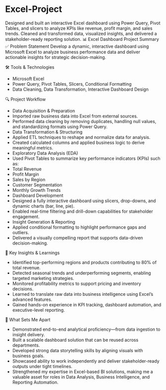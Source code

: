# Excel-Project
Designed and built an interactive Excel dashboard using Power Query, Pivot Tables, and slicers to analyze KPIs like revenue, profit margin, and sales trends. Cleaned and transformed data, visualized insights, and delivered a stakeholder-ready reporting solution.
📊 Excel Dashboard Project Summary
✅ Problem Statement
Develop a dynamic, interactive dashboard using Microsoft Excel to analyze business performance data and deliver actionable insights for strategic decision-making.

🛠️ Tools & Technologies
- Microsoft Excel
- Power Query, Pivot Tables, Slicers, Conditional Formatting
- Data Cleaning, Data Transformation, Interactive Dashboard Design

🔍 Project Workflow
- Data Acquisition & Preparation
- Imported raw business data into Excel from external sources.
- Performed data cleaning by removing duplicates, handling null values, and standardizing formats using Power Query.
- Data Transformation & Structuring
- Applied ETL techniques to reshape and normalize data for analysis.
- Created calculated columns and applied business logic to derive meaningful metrics.
- Exploratory Data Analysis (EDA)
- Used Pivot Tables to summarize key performance indicators (KPIs) such as:
- Total Revenue
- Profit Margin
- Sales by Region
- Customer Segmentation
- Monthly Growth Trends
- Dashboard Development
- Designed a fully interactive dashboard using slicers, drop-downs, and dynamic charts (bar, line, pie).
- Enabled real-time filtering and drill-down capabilities for stakeholder engagement.
- Insight Generation & Reporting
- Applied conditional formatting to highlight performance gaps and outliers.
- Delivered a visually compelling report that supports data-driven decision-making.

📌 Key Insights & Learnings
- Identified top-performing regions and products contributing to 80% of total revenue.
- Detected seasonal trends and underperforming segments, enabling targeted marketing strategies.
- Monitored profitability metrics to support pricing and inventory decisions.
- Learned to translate raw data into business intelligence using Excel’s advanced features.
- Gained hands-on experience in KPI tracking, dashboard automation, and executive-level reporting.

🌟 What Sets Me Apart
- Demonstrated end-to-end analytical proficiency—from data ingestion to insight delivery.
- Built a scalable dashboard solution that can be reused across departments.
- Developed strong data storytelling skills by aligning visuals with business goals.
- Showcased ability to work independently and deliver stakeholder-ready outputs under tight timelines.
- Strengthened my expertise in Excel-based BI solutions, making me a valuable asset for roles in Data Analysis, Business Intelligence, and Reporting Automation.
